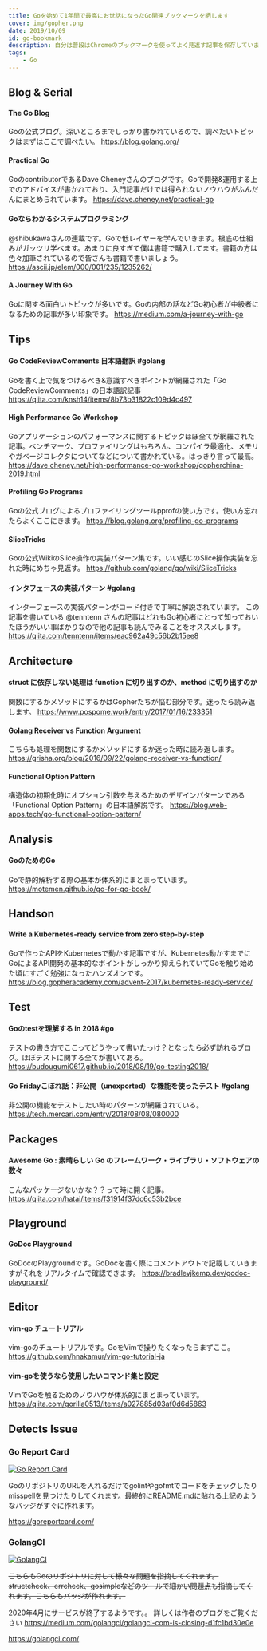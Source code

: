 ```yaml
---
title: Goを始めて1年間で最高にお世話になったGo関連ブックマークを晒します
cover: img/gopher.png
date: 2019/10/09
id: go-bookmark
description: 自分は普段はChromeのブックマークを使ってよく見返す記事を保存しています。Goを一年間書いてきてブックマークを整理したのですが、せっかくなのでお世話になったブックマーク記事を晒します。
tags:
    - Go
---
```


## Blog & Serial

#### The Go Blog
Goの公式ブログ。深いところまでしっかり書かれているので、調べたいトピックはまずはここで調べたい。
https://blog.golang.org/

#### Practical Go
GoのcontributorであるDave Cheneyさんのブログです。Goで開発&運用する上でのアドバイスが書かれており、入門記事だけでは得られないノウハウがふんだんにまとめられています。
https://dave.cheney.net/practical-go

#### Goならわかるシステムプログラミング
@shibukawaさんの連載です。Goで低レイヤーを学んでいきます。根底の仕組みがガッツリ学べます。あまりに良すぎて僕は書籍で購入してます。書籍の方は色々加筆されているので皆さんも書籍で書いましょう。
https://ascii.jp/elem/000/001/235/1235262/

#### A Journey With Go
Goに関する面白いトピックが多いです。Goの内部の話などGo初心者が中級者になるための記事が多い印象です。
https://medium.com/a-journey-with-go

## Tips

#### Go CodeReviewComments 日本語翻訳 #golang
Goを書く上で気をつけるべき&意識すべきポイントが網羅された「Go CodeReviewComments」の日本語訳記事
https://qiita.com/knsh14/items/8b73b31822c109d4c497

#### High Performance Go Workshop
Goアプリケーションのパフォーマンスに関するトピックほぼ全てが網羅された記事。ベンチマーク、プロファイリングはもちろん、コンパイラ最適化、メモリやガベージコレクタについてなどについて書かれている。はっきり言って最高。
https://dave.cheney.net/high-performance-go-workshop/gopherchina-2019.html

#### Profiling Go Programs
Goの公式ブログによるプロファイリングツールpprofの使い方です。使い方忘れたらよくここにきます。
https://blog.golang.org/profiling-go-programs

#### SliceTricks
Goの公式WikiのSlice操作の実装パターン集です。いい感じのSlice操作実装を忘れた時にめちゃ見返す。
https://github.com/golang/go/wiki/SliceTricks

#### インタフェースの実装パターン #golang
インターフェースの実装パターンがコード付きで丁寧に解説されています。
この記事を書いている @tenntenn さんの記事はどれもGo初心者にとって知っておいたほうがいい事ばかりなので他の記事も読んでみることをオススメします。
https://qiita.com/tenntenn/items/eac962a49c56b2b15ee8

## Architecture

#### struct に依存しない処理は function に切り出すのか、method に切り出すのか
関数にするかメソッドにするかはGopherたちが悩む部分です。迷ったら読み返します。
https://www.pospome.work/entry/2017/01/16/233351

#### Golang Receiver vs Function Argument
こちらも処理を関数にするかメソッドにするか迷った時に読み返します。
https://grisha.org/blog/2016/09/22/golang-receiver-vs-function/

#### Functional Option Pattern
構造体の初期化時にオプション引数を与えるためのデザインパターンである「Functional Option Pattern」の日本語解説です。
https://blog.web-apps.tech/go-functional-option-pattern/

## Analysis

#### GoのためのGo
Goで静的解析する際の基本が体系的にまとまっています。
https://motemen.github.io/go-for-go-book/

## Handson

#### Write a Kubernetes-ready service from zero step-by-step
Goで作ったAPIをKubernetesで動かす記事ですが、Kubernetes動かすまでにGoによるAPI開発の基本的なポイントがしっかり抑えられていてGoを触り始めた頃にすごく勉強になったハンズオンです。
https://blog.gopheracademy.com/advent-2017/kubernetes-ready-service/

## Test

#### Goのtestを理解する in 2018 #go
テストの書き方でここってどうやって書いたっけ？となったら必ず訪れるブログ。ほぼテストに関する全てが書いてある。
https://budougumi0617.github.io/2018/08/19/go-testing2018/

#### Go Fridayこぼれ話：非公開（unexported）な機能を使ったテスト #golang
非公開の機能をテストしたい時のパターンが網羅されている。
https://tech.mercari.com/entry/2018/08/08/080000

## Packages

#### Awesome Go : 素晴らしい Go のフレームワーク・ライブラリ・ソフトウェアの数々
こんなパッケージないかな？？って時に開く記事。
https://qiita.com/hatai/items/f31914f37dc6c53b2bce

## Playground

#### GoDoc Playground
GoDocのPlaygroundです。GoDocを書く際にコメントアウトで記載していきますがそれをリアルタイムで確認できます。
https://bradleyjkemp.dev/godoc-playground/

## Editor

#### vim-go チュートリアル
vim-goのチュートリアルです。GoをVimで操りたくなったらまずここ。
https://github.com/hnakamur/vim-go-tutorial-ja

#### vim-goを使うなら使用したいコマンド集と設定

VimでGoを触るためのノウハウが体系的にまとまっています。
https://qiita.com/gorilla0513/items/a027885d03af0d6d5863

## Detects Issue

### Go Report Card

[![Go Report Card](https://goreportcard.com/badge/github.com/po3rin/gonnp)](https://goreportcard.com/report/github.com/po3rin/gonnp)

GoのリポジトリのURLを入れるだけでgolintやgofmtでコードをチェックしたりmisspellを見つけたりしてくれます。最終的にREADME.mdに貼れる上記のようなバッジがすぐに作れます。

https://goreportcard.com/

### GolangCI

[![GolangCI](https://golangci.com/badges/github.com/po3rin/gonnp.svg)](https://golangci.com)

~~こちらもGoのリポジトリに対して様々な問題を指摘してくれます。structcheck、errcheck、gosimpleなどのツールで細かい問題点も指摘してくれます。こちらもバッジが作れます。~~

2020年4月にサービスが終了するようです。。
詳しくは作者のブログをご覧ください
https://medium.com/golangci/golangci-com-is-closing-d1fc1bd30e0e

https://golangci.com/

